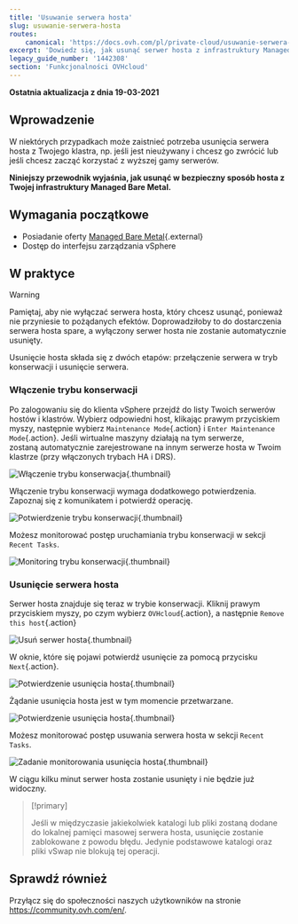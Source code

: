 ```yaml
---
title: 'Usuwanie serwera hosta'
slug: usuwanie-serwera-hosta
routes:
    canonical: 'https://docs.ovh.com/pl/private-cloud/usuwanie-serwera-hosta/'
excerpt: 'Dowiedz się, jak usunąć serwer hosta z infrastruktury Managed Bare Metal'
legacy_guide_number: '1442308'
section: 'Funkcjonalności OVHcloud'
---
```


**Ostatnia aktualizacja z dnia 19-03-2021**

## Wprowadzenie

W niektórych przypadkach może zaistnieć potrzeba usunięcia serwera hosta z Twojego klastra, np. jeśli jest nieużywany i chcesz go zwrócić lub jeśli chcesz zacząć korzystać z wyższej gamy serwerów.

**Niniejszy przewodnik wyjaśnia, jak usunąć w bezpieczny sposób hosta z Twojej infrastruktury Managed Bare Metal.**

## Wymagania początkowe

* Posiadanie oferty [Managed Bare Metal](https://www.ovhcloud.com/pl/managed-bare-metal/){.external}
* Dostęp do interfejsu zarządzania vSphere

## W praktyce

> [!warning]
>
> Pamiętaj, aby nie wyłączać serwera hosta, który chcesz usunąć, ponieważ nie przyniesie to pożądanych efektów. Doprowadziłoby to do dostarczenia serwera hosta spare, a wyłączony serwer hosta nie zostanie automatycznie usunięty.
>

Usunięcie hosta składa się z dwóch etapów: przełączenie serwera w tryb konserwacji i usunięcie serwera.

### Włączenie trybu konserwacji

Po zalogowaniu się do klienta vSphere przejdź do listy Twoich serwerów hostów i klastrów. Wybierz odpowiedni host, klikając prawym przyciskiem myszy, następnie wybierz `Maintenance Mode`{.action} i `Enter Maintenance Mode`{.action}. Jeśli wirtualne maszyny działają na tym serwerze, zostaną automatycznie zarejestrowane na innym serwerze hosta w Twoim klastrze (przy włączonych trybach HA i DRS).

![Włączenie trybu konserwacja](images/removehost01.png){.thumbnail}

Włączenie trybu konserwacji wymaga dodatkowego potwierdzenia. Zapoznaj się z komunikatem i potwierdź operację.

![Potwierdzenie trybu konserwacji](images/removehost02.png){.thumbnail}

Możesz monitorować postęp uruchamiania trybu konserwacji w sekcji `Recent Tasks`.

![Monitoring trybu konserwacji](images/removehost03.png){.thumbnail}

### Usunięcie serwera hosta

Serwer hosta znajduje się teraz w trybie konserwacji. Kliknij prawym przyciskiem myszy, po czym wybierz `OVHcloud`{.action}, a następnie `Remove this host`{.action}

![Usuń serwer hosta](images/removehost04.png){.thumbnail}

W oknie, które się pojawi potwierdź usunięcie za pomocą przycisku `Next`{.action}.

![Potwierdzenie usunięcia hosta](images/removehost05.png){.thumbnail}

Żądanie usunięcia hosta jest w tym momencie przetwarzane.

![Potwierdzenie usunięcia hosta](images/removehost06.png){.thumbnail}

Możesz monitorować postęp usuwania serwera hosta w sekcji `Recent Tasks`.

![Zadanie monitorowania usunięcia hosta](images/removehost07.png){.thumbnail}

W ciągu kilku minut serwer hosta zostanie usunięty i nie będzie już widoczny.

> [!primary]
>
> Jeśli w międzyczasie jakiekolwiek katalogi lub pliki zostaną dodane do lokalnej pamięci masowej serwera hosta, usunięcie zostanie zablokowane z powodu błędu. Jedynie podstawowe katalogi oraz pliki vSwap nie blokują tej operacji.
>

## Sprawdź również

Przyłącz się do społeczności naszych użytkowników na stronie <https://community.ovh.com/en/>.
